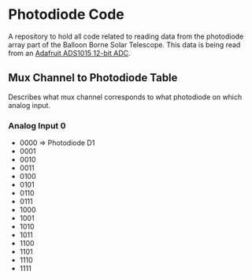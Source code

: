 # Photodiode Code
A repository to hold all code related to reading data from the photodiode array part of the Balloon Borne Solar Telescope. This data is being read from an [Adafruit ADS1015 12-bit ADC](https://www.adafruit.com/product/1083).

## Mux Channel to Photodiode Table
Describes what mux channel corresponds to what photodiode on which analog input.

### Analog Input 0
- 0000 => Photodiode D1
- 0001
- 0010
- 0011
- 0100
- 0101
- 0110
- 0111
- 1000
- 1001
- 1010
- 1011
- 1100
- 1101
- 1110
- 1111